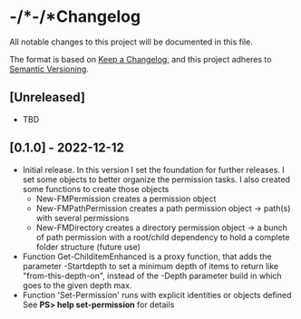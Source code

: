 # -/*-/*Changelog

All notable changes to this project will be documented in this file.

The format is based on [Keep a Changelog](https://keepachangelog.com/en/1.2.0/),
and this project adheres to [Semantic Versioning](https://semver.org/spec/v2.0.0.html).

## [Unreleased]

- TBD

## [0.1.0] - 2022-12-12

- Initial release.
  In this version I set the foundation for further releases.
  I set some objects to better organize the permission tasks.
  I also created some functions to create those objects
  - New-FMPermission creates a permission object
  - New-FMPathPermission creates a path permission object -> path(s) with several permissions
  - New-FMDirectory creates a directory permission object -> a bunch of path permission with a root/child
    dependency to hold a complete folder structure (future use)
- Function Get-ChilditemEnhanced is a proxy function, that adds the parameter -Startdepth to set a minimum depth of items
  to return like "from-this-depth-on", instead of the -Depth parameter build in which goes to the given depth max.
- Function 'Set-Permission' runs with explicit identities or objects defined
  See **PS> help set-permission** for details
